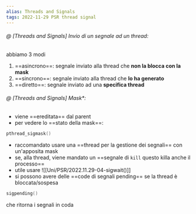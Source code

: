 ```yaml
---
alias: Threads and Signals
tags: 2022-11-29 PSR thread signal
---
```


###### @ [Threads and Signals] Invio di un segnale ad un thread:
abbiamo 3 modi
1. ==asincrono==: segnale inviato alla thread che **non la blocca con la mask**
2. ==sincrono==: segnale inviato alla thread che **lo ha generato**
3. ==diretto==: segnale inviato ad una **specifica thread**
<!--ID: 1670236970281-->


###### @ [Threads and Signals] Mask*:
- viene ==ereditata== dal parent
- per vedere lo ==stato della mask==:
```c
pthread_sigmask()
```
- raccomandato usare una ==thread per la gestione dei segnali== con un'apposita mask
- se, alla thread, viene mandato un ==segnale di `kill` questo killa anche il processo==
- utile usare ![[Uni/PSR/2022.11.29-04-sigwait()]]
- si possono avere delle ==code di segnali pending== se la thread è bloccata/sospesa
```c
sigpending()
```
che ritorna i segnali in coda
<!--ID: 1670236970285-->
